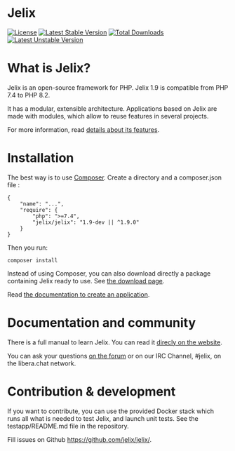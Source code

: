 # Jelix

[![License](https://poser.pugx.org/jelix/jelix/license)](https://packagist.org/packages/jelix/jelix)
[![Latest Stable Version](https://poser.pugx.org/jelix/jelix/v/stable)](https://packagist.org/packages/jelix/jelix)
[![Total Downloads](https://poser.pugx.org/jelix/jelix/downloads)](https://packagist.org/packages/jelix/jelix)
[![Latest Unstable Version](https://poser.pugx.org/jelix/jelix/v/unstable)](https://packagist.org/packages/jelix/jelix)

What is Jelix?
==============

Jelix is an open-source framework for PHP. Jelix 1.9 is compatible from PHP 7.4 to PHP 8.2.

It has a modular, extensible architecture. Applications based on Jelix are made with
modules, which allow to reuse features in several projects.

For more information, read [details about its features](https://jelix.org/articles/en/features).

Installation
============

The best way is to use [Composer](https://getcomposer.org).
Create a directory and a composer.json file : 

```
{
    "name": "...",
    "require": {
        "php": ">=7.4",
        "jelix/jelix": "1.9-dev || ^1.9.0"
    }
}
```

Then you run:

```
composer install
```

Instead of using Composer, you can also download directly a package containing Jelix ready
to use. See [the download page](https://jelix.org/articles/en/download).

Read [the documentation to create an application](https://docs.jelix.org/en/manual-1.9/installation/create-application).

Documentation and community
===========================

There is a full manual to learn Jelix. You can read it [direcly on the website](https://docs.jelix.org/en/manual-1.9).

You can ask your questions [on the forum](https://jelix.org/forums/forum/cat/2-english) or
on our IRC Channel, #jelix, on the libera.chat network.

Contribution & development
===========================

If you want to contribute, you can use the provided Docker stack which runs all 
what is needed to test Jelix, and launch unit tests. See the testapp/README.md 
file in the repository.

Fill issues on Github https://github.com/jelix/jelix/.
